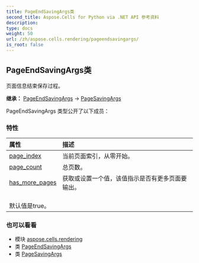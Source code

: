 ```yaml
---
title: PageEndSavingArgs类
second_title: Aspose.Cells for Python via .NET API 参考资料
description:
type: docs
weight: 50
url: /zh/aspose.cells.rendering/pageendsavingargs/
is_root: false
---
```

## PageEndSavingArgs类
页面信息结束保存过程。



**继承：** [PageEndSavingArgs](/cells/python-net/aspose.cells.rendering/pageendsavingargs) → 
[PageSavingArgs](/cells/python-net/zh/aspose.cells.rendering/pagesavingargs)



PageEndSavingArgs 类型公开了以下成员：

### 特性
|属性|描述|
| :- | :- |
| [page_index](/cells/python-net/zh/aspose.cells.rendering/pageendsavingargs/page_index) |当前页面索引，从零开始。|
| [page_count](/cells/python-net/zh/aspose.cells.rendering/pageendsavingargs/page_count) |总页数。|
| [has_more_pages](/cells/python-net/zh/aspose.cells.rendering/pageendsavingargs/has_more_pages) |获取或设置一个值，该值指示是否有更多页面要输出。<br/>默认值是true。|



### 也可以看看
* 模块 [aspose.cells.rendering](..)
* 类 [PageEndSavingArgs](/cells/python-net/zh/aspose.cells.rendering/pageendsavingargs)
* 类 [PageSavingArgs](/cells/python-net/zh/aspose.cells.rendering/pagesavingargs)
